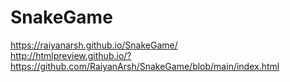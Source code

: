 # SnakeGame

https://raiyanarsh.github.io/SnakeGame/ <br />
http://htmlpreview.github.io/?https://github.com/RaiyanArsh/SnakeGame/blob/main/index.html
